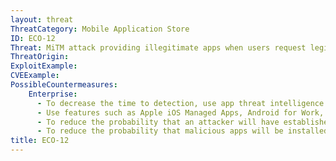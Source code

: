 ```yaml
---
layout: threat
ThreatCategory: Mobile Application Store
ID: ECO-12
Threat: MiTM attack providing illegitimate apps when users request legitimate apps
ThreatOrigin:
ExploitExample:
CVEExample:
PossibleCountermeasures:
    Enterprise:
      - To decrease the time to detection, use app threat intelligence data to identify malicious applications installed on devices
      - Use features such as Apple iOS Managed Apps, Android for Work, or Samsung KNOX Workspace that provide additional separation between personal apps and enterprise apps to mitigate the impact of malicious behaviors.
      - To reduce the probability that an attacker will have established a MiTM on a session during which a user attempts to intall apps from a trusted source (e.g., official app store), recommend or require users to download apps when connected to a trusted and secured Wi-Fi network.
      - To reduce the probability that malicious apps will be installed on managed devices, use app-vetting tools or services in combination with MAM solutions to push vetted apps directly onto enrolled devices over trusted and secured Wi-Fi networks.
title: ECO-12
---
```

